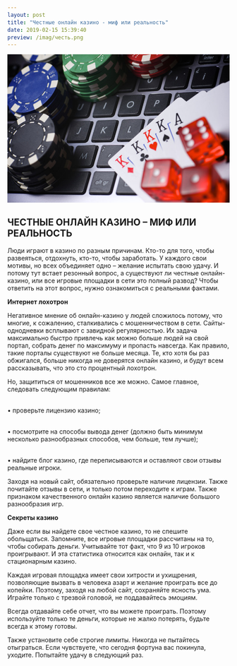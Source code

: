 ```yaml
---
layout: post
title: "Честные онлайн казино - миф или реальность"
date: 2019-02-15 15:39:40
preview: /imag/честь.png
---
```

![Picture 1](/imag/казиныч.jpg)

## ЧЕСТНЫЕ ОНЛАЙН КАЗИНО – МИФ ИЛИ РЕАЛЬНОСТЬ

Люди играют в казино по разным причинам. Кто-то для того, чтобы развеяться, отдохнуть, кто-то, чтобы заработать. У каждого свои мотивы, но всех объединяет одно – желание испытать свою удачу. И потому тут встает резонный вопрос, а существуют ли честные онлайн-казино, или все игровые площадки в сети это полный развод? Чтобы ответить на этот вопрос, нужно ознакомиться с реальными фактами. 

<strong>Интернет лохотрон</strong>

Негативное мнение об онлайн-казино у людей сложилось потому, что многие, к сожалению, сталкивались с мошенничеством в сети. Сайты-однодневки всплывают с завидной регулярностью. Их задача максимально быстро привлечь как можно больше людей на свой портал, собрать денег по максимуму и пропасть навсегда. Как правило, такие порталы существуют не больше месяца. Те, кто хотя бы раз обжигался, больше никогда не доверятся онлайн казино, и будут всем рассказывать, что это сто процентный лохотрон. 

Но, защититься от мошенников все же можно. Самое главное, следовать следующим правилам:

<br>•	проверьте лицензию казино;

<br>•	посмотрите на способы вывода денег (должно быть минимум несколько разнообразных способов, чем больше, тем лучше);

<br>•	найдите блог казино, где переписываются и оставляют свои отзывы реальные игроки.

Заходя на новый сайт, обязательно проверьте наличие лицензии. Также почитайте отзывы в сети, и только потом переходите к играм. Также признаком качественного онлайн казино является наличие большого разнообразия игр.

<strong>Секреты казино</strong>

Даже если вы найдете свое честное казино, то не спешите обольщаться. Запомните, все игровые площадки рассчитаны на то, чтобы собирать деньги. Учитывайте тот факт, что 9 из 10 игроков проигрывают. И эта статистика относится как онлайн, так и к стационарным казино.

Каждая игровая площадка имеет свои хитрости и ухищрения, позволяющие вызвать в человека азарт и желание проиграть все до копейки. Поэтому, заходя на любой сайт, сохраняйте ясность ума. Играйте только с трезвой головой, не поддавайтесь эмоциям.

Всегда отдавайте себе отчет, что вы можете проиграть. Поэтому используйте только те деньги, которые не жалко потерять, будьте всегда к этому готовы.

Также установите себе строгие лимиты. Никогда не пытайтесь отыграться. Если чувствуете, что сегодня фортуна вас покинула, уходите. Попытайте удачу в следующий раз. 

